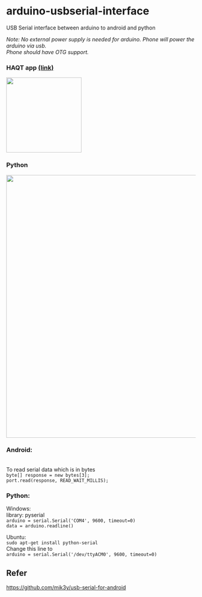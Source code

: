 # arduino-usbserial-interface
USB Serial interface between arduino to android and python

*Note: No external power supply is needed for arduino. Phone will power the arduino via usb.<br>
Phone should have OTG support.*


### HAQT app <a href="https://drive.google.com/open?id=1QkfwZ5lyCaG8pm2cIbEduOcPqybLoP3Q" target="_blank">(link)</a><br>

<img src="https://i.imgur.com/ISrUXYS.jpg" width="200">

### Python
<img src="https://i.imgur.com/fgwAiWX.png" width="700">


### Android:
<br>To read serial data which is in bytes  
```byte[] response = new bytes[3];```   
```port.read(response, READ_WAIT_MILLIS);```

### Python:  
Windows:  
library: pyserial<br>
```arduino = serial.Serial('COM4', 9600, timeout=0)```<br>
```data = arduino.readline() ```

Ubuntu:  
`sudo apt-get install python-serial`  
Change this line to  
`arduino = serial.Serial('/dev/ttyACM0', 9600, timeout=0)`  

## Refer
https://github.com/mik3y/usb-serial-for-android
